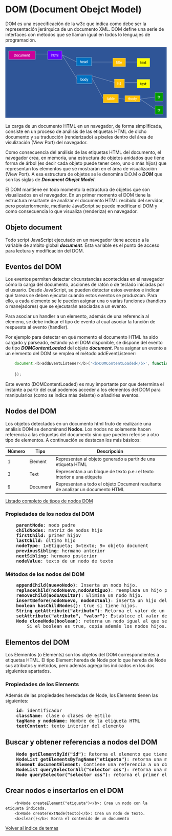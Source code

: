 # DOM (Document Obejct Model)

DOM es una especificación de la w3c que indica como debe ser la representación jerárquica de un documento XML.
DOM define una serie de interfaces con métodos que se llaman igual en todos lo lenguajes de programación.

![alt text](./img/DOM.png "Ejemplo del DOM del un documento HTML")

La carga de un documento HTML en un navegador, de forma simplificada, consiste en un proceso de análisis de las etiquetas HTML de dicho documento y su traducción (renderizado) a pixeles dentro del área de visulización (View Port) del navegador.

Como consecuencia del análisis de las etiquetas HTML del documento, el navegador crea, en memoria, una estructura de objetos anidados que tiene forma de árbol (es decir cada objeto puede tener cero, uno o más hijos) que representan los elementos que se mostrarán en el área de visualización (View Port). A esa estructura de objetos se le denomina D.O.M o ***DOM*** que son las siglas de ***Document Obejct Model***.

El DOM mantiene en todo momento la estructura de objetos que son visualizados en el navegador. En un primer momento el DOM tiene la estructura resultante de analizar el documento HTML recibido del servidor, pero posteriormente, mediante JavaScript se puede modificar el DOM y como consecuencia lo que visualiza (renderiza) en navegador.

## Objeto document
Todo script JavaScript ejecutado en un navegador tiene acceso a la variable de ambito global ***document***. Esta variable es el punto de acceso para lectura y modificación del DOM.

## Eventos del DOM
Los eventos permiten detectar circunstancias acontecidas en el navegador cómo la carga del documento, acciones de ratón o de teclado iniciadas por el usuario. Desde JavaScript, se pueden detectar estos eventos e indicar qué tareas se deben ejecutar cuando estos eventos se produzcan. Para ello, a cada elemento se le pueden asignar una o varias funciones (handlers o manejadores) que se ejecutarán asociadas a un evento.

Para asociar un handler a un elemento, además de una referencia al elemeno, se debe indicar el tipo de evento al cual asociar la función de respuesta al evento (handler).

Por ejemplo para detectar en qué momento el documento HTML ha sido cargado y parseado, estándo ya el DOM disponible, se dispone del evento de tipo ***DOMContentLoaded*** del objeto ***document***. Para asignar un evento a un elemento del DOM se emplea el método addEventListener:

```javascript
    document.<b>addEventListener</b>('<b>DOMContentLoaded</b>', function(event){

    });
```

Este evento (DOMContentLoaded) es muy importante por que determina el instante a partir del cual podemos acceder a los elementos del DOM para manipularlos (como se indica más delante) o añadirles eventos.

## Nodos del DOM
Los objetos detectados en un documento html fruto de realizarle una análisis DOM se denominand <b>Nodos</b>. Los nodos no solamente hacen referencia a las etiquetas del documento sino que pueden referise a otro tipo de elementos. A continuación se destacan los más básicos:

| Número  | Tipo      | Descripción                                                                    |
| ------- | --------- |--------------------------------------------------------------------------------|
| 1       | Element   | Representan al objeto generado a partir de una etiqueta HTML                   |
| 3       | Text      | Representan a un bloque de texto p.e.: el texto interior a una etiqueta        |
| 9       | Document  | Representan a todo el objeto Document resultante de analizar un documento HTML |

[Listado completo de tipos de nodos DOM](https://www.w3schools.com/jsref/prop_node_nodetype.asp)

### Propiedades de los nodos del DOM
<pre>
    <b>parentNode</b>: nodo padre
    <b>childNodes</b>: matriz de nodos hijo
    <b>firstChild</b>: primer hijov
    <b>lastChild</b>: último hijo
    <b>nodeType</b>: 1=Etiqueta; 3=texto; 9= objeto document
    <b>previousSibling</b>: hermano anterior
    <b>nextSibling</b>: hermano posterior
    <b>nodeValue</b>: texto de un nodo de texto
</pre>

### Métodos de los nodos del DOM
<pre>
    <b>appendChild(nuevoNodo)</b>: Inserta un nodo hijo.
    <b>replaceChild(nodoNuevo,nodoAntiguo)</b>: reemplaza un hijo por otro.
    <b>removeChild(nodoAQuitar)</b>: Elimina un nodo hijo.
    <b>insertBefore(nodoNuevo, nodoActual)</b>: inserta un hijo delante de otro
    <b>boolean hasChildNodes()</b>: true si tiene hijos.
    <b>String getAttribute("atributo")</b>: Retorna el valor de un atributo.
    <b>setAttribute("atributo", "valor")</b>: Establece el valor de una atributo.
    <b>Node cloneNode(boolean)</b>: retorna un nodo igual al que se le aplica el método. 
        Si el boolean es true, copia además los nodos hijos.
</pre>

## Elementos del DOM
Los Elementos (o Elements) son los objetos del DOM correspondientes a etiquetas HTML. El tipo Element hereda de Node por lo que hereda de Node sus atributos y métodos, pero además agrega los indicados en los dos siguientes apartados.

### Propiedades de los Elements
Además de las propiedades heredadas de Node, los Elements tienen las siguientes:
<pre>
    <b>id</b>: identificador 
    <b>className</b>: clase o clases de estilo
    <b>tagName y nodeName</b>: Nombre de la etiqueta HTML
    <b>textContent</b>: texto interior del elemento
</pre>

## Buscar y obtener referencias a nodos del DOM

<pre>
    <b>Node getElementById("id")</b>: Retorna el elemento que tiene el id indicado.
    <b>NodeList getElementsByTagName("etiqueta")</b>: retorna una matriz de nodos que tienen la etiqueta indicada.
    <b>Element documentElement</b>: Contiene una referencia a un objeto Element que es el elemento raíz del documento.
    <b>NodeList querySelectorAll("selector css")</b>: retorna una matriz de los nodos que cumplen el selector css indicado.
    <b>Node querySelector("selector css")</b>: retorna el primer elemento que que cumple el selector css indicado.
</pre>

## Crear nodos e insertarlos en el DOM

```
    <b>Node createElement("etiqueta")</b>: Crea un nodo con la etiqueta indicada.
    <b>Node createTextNode(texto)</b>: Crea un nodo de texto.
    <b>clear()</b>: Borra el contenido de un documento
```
[Volver al índice de temas](../../README.md)